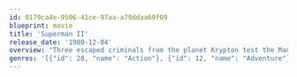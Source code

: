 ```yaml
---
id: 0179ca4e-9506-41ce-97aa-a79ddaa69f09
blueprint: movie
title: 'Superman II'
release_date: '1980-12-04'
overview: "Three escaped criminals from the planet Krypton test the Man of Steel's mettle. Led by Gen. Zod, the Kryptonians take control of the White House and partner with Lex Luthor to destroy Superman and rule the world. But Superman, who attempts to make himself human in order to get closer to Lois, realizes he has a responsibility to save the planet."
genres: '[{"id": 28, "name": "Action"}, {"id": 12, "name": "Adventure"}, {"id": 14, "name": "Fantasy"}, {"id": 878, "name": "Science Fiction"}]'
---
```

